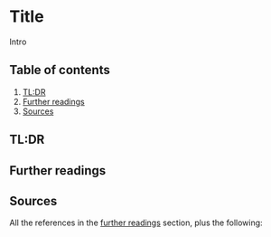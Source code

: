 # Title

Intro

## Table of contents <!-- omit in toc -->

1. [TL:DR](#tldr)
1. [Further readings](#further-readings)
1. [Sources](#sources)

## TL:DR
## Further readings
## Sources

All the references in the [further readings] section, plus the following:

<!-- project's references -->
<!-- internal references -->
[further readings]: #further-readings

<!-- external references -->
